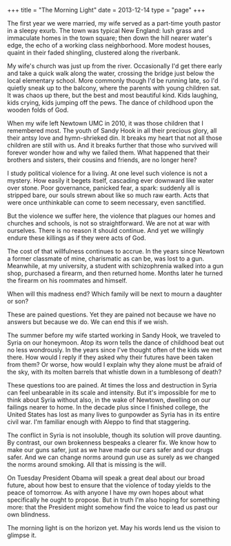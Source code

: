 +++
title = "The Morning Light"
date = 2013-12-14
type = "page"
+++

The first year we were married, my wife served as a part-time youth pastor in a sleepy exurb. The town was typical New England: lush grass and immaculate homes in the town square; then down the hill nearer water's edge, the echo of a working class neighborhood. More modest houses, quaint in their faded shingling, clustered along the riverbank.

My wife's church was just up from the river. Occasionally I'd get there early and take a quick walk along the water, crossing the bridge just below the local elementary school. More commonly though I'd be running late, so I'd quietly sneak up to the balcony, where the parents with young children sat. It was chaos up there, but the best and most beautiful kind. Kids laughing, kids crying, kids jumping off the pews. The dance of childhood upon the wooden folds of God. 

When my wife left Newtown UMC in 2010, it was those children that I remembered most. The youth of Sandy Hook in all their precious glory, all their antsy love and hymn-shrieked din. It breaks my heart that not all those children are still with us. And it breaks further that those who survived will forever wonder how and why we failed them. What happened that their brothers and sisters, their cousins and friends, are no longer here?

I study political violence for a living. At one level such violence is not a mystery. How easily it begets itself, cascading ever downward like water over stone. Poor governance, panicked fear, a spark: suddenly all is stripped bare, our souls strewn about like so much raw earth. Acts that were once unthinkable can come to seem necessary, even sanctified.

But the violence we suffer here, the violence that plagues our homes and churches and schools, is not so straightforward. We are not at war with ourselves. There is no reason it should continue. And yet we willingly endure these killings as if they were acts of God. 

The cost of that willfulness continues to accrue. In the years since Newtown a former classmate of mine, charismatic as can be, was lost to a gun. Meanwhile, at my university, a student with schizophrenia walked into a gun shop, purchased a firearm, and then returned home. Months later he turned the firearm on his roommates and himself. 

When will this madness end? Which family will be next to mourn a daughter or son?

These are pained questions. Yet they are pained not because we have no answers but because we do. We can end this if we wish.

The summer before my wife started working in Sandy Hook, we traveled to Syria on our honeymoon. Atop its worn tells the dance of childhood beat out no less wondrously. In the years since I've thought often of the kids we met there. How would I reply if they asked why their futures have been taken from them?  Or worse, how would I explain why they alone must be afraid of the sky, with its molten barrels that whistle down in a tumblesong of death?

These questions too are pained. At times the loss and destruction in Syria can feel unbearable in its scale and intensity. But it's impossible for me to think about Syria without also, in the wake of Newtown, dwelling on our failings nearer to home. In the decade plus since I finished college, the United States has lost as many lives to gunpowder as Syria has in its entire civil war. I'm familiar enough with Aleppo to find that staggering. 

The conflict in Syria is not insoluble, though its solution will prove daunting. By contrast, our own brokenness bespeaks a clearer fix. We know how to make our guns safer, just as we have made our cars safer and our drugs safer. And we can change norms around gun use as surely as we changed the norms around smoking. All that is missing is the will.

On Tuesday President Obama will speak a great deal about our broad future, about how best to ensure that the violence of today yields to the peace of tomorrow. As with anyone I have my own hopes about what specifically he ought to propose. But in truth I'm also hoping for something more: that the President might somehow find the voice to lead us past our own blindness. 

The morning light is on the horizon yet. May his words lend us the vision to glimpse it.
